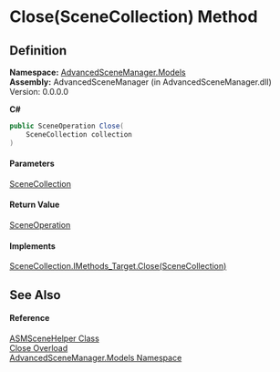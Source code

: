 # Close(SceneCollection) Method

## Definition

**Namespace:** [AdvancedSceneManager.Models](N_AdvancedSceneManager_Models.md)\
**Assembly:** AdvancedSceneManager (in AdvancedSceneManager.dll) Version: 0.0.0.0

**C#**

```c#
public SceneOperation Close(
	SceneCollection collection
)
```

#### Parameters

&#x20; [SceneCollection](T_AdvancedSceneManager_Models_SceneCollection.md)&#x20;

#### Return Value

[SceneOperation](T_AdvancedSceneManager_Core_SceneOperation.md)

#### Implements

[SceneCollection.IMethods\_Target.Close(SceneCollection)](M_AdvancedSceneManager_Models_SceneCollection_IMethods_Target_Close.md)

## See Also

#### Reference

[ASMSceneHelper Class](T_AdvancedSceneManager_Models_ASMSceneHelper.md)\
[Close Overload](Overload_AdvancedSceneManager_Models_ASMSceneHelper_Close.md)\
[AdvancedSceneManager.Models Namespace](N_AdvancedSceneManager_Models.md)

